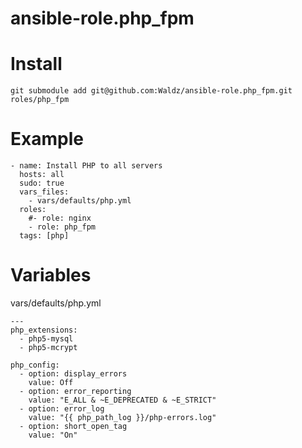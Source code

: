 # ansible-role.php_fpm

Install
========
```
git submodule add git@github.com:Waldz/ansible-role.php_fpm.git roles/php_fpm
```

Example
========
```
- name: Install PHP to all servers
  hosts: all
  sudo: true
  vars_files:
    - vars/defaults/php.yml
  roles:
    #- role: nginx
    - role: php_fpm
  tags: [php]
```

Variables
========
vars/defaults/php.yml
```
---
php_extensions:
  - php5-mysql
  - php5-mcrypt

php_config:
  - option: display_errors
    value: Off
  - option: error_reporting
    value: "E_ALL & ~E_DEPRECATED & ~E_STRICT"
  - option: error_log
    value: "{{ php_path_log }}/php-errors.log"
  - option: short_open_tag
    value: "On"
```
